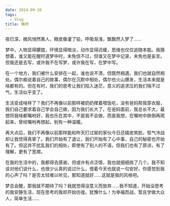 ```yaml
---
date: 2014-09-20
tags:
  - blog
title: 睡吧
---
```


夜已深，微风悄然熏人，眼皮像灌了铅，呼吸渐浅，飘飘然入梦了……

<!--more-->

梦中，人物显得朦胧，环境显得暗淡，动作显得迟缓，思维也仅仅追随本能。我猜想着，谁又能在醒时道梦中时，未免信不过，但谁又在梦中记录，未免也是妄言。但我还是去写，或许我不在写梦，或许我在写，在梦中写。

在一个地方，我们被什么安排在一起，谁也说不清，但既然相遇，我们也就自然相处。偶尔痴说着自己的故事，偶尔在沉默中相处，偶尔也火山爆发，生活本来就是啥都有的。但在有时，我们的思考让我们陷入迷茫，意义的追求压的我们喘不过气，生活似乎变了。

生活变成啥样了？我们不再像以前那样被奶奶撵着喂饭吃，没有爸妈帮我穿衣服，我们自己要求着自己学会自己做，因为我们长大了。在爸妈面前，我总长不大，最想将我啥都嘱咐好，我也乐在其中，不是我不会做，而是我想，在嘱咐中跌倒再爬起来，曾经嘱咐再想起，别有一种温暖。

再大点后，我们不再像以前那样能和昨天打过架的家伙今日还嬉皮笑脸，怄气冷战却让我觉得真挚了。我们开始有了退让，我们开始有了心中事，自己的秘密也开始有了。但这并不扰乱我们的相处，即使有了别人的不语，但我们也有了原谅，有了理解，更有了宽襟。

在我的生活中的，我都得去感谢，但或许有点泛情，我也就细细挑了几个。我不知该对他们说什么，也很少认真的说过什么，借着今天也就说一句安好。你感觉到我的心声了吗？是否太轻难以听见，那知道就好……这就是我的风格吧。

梦总会醒，那我就不期待了吗？我就觉得没意义而放弃……我不知道，开始没思考的我安静生活，现在思考的我却开始彷徨。犹豫什么！为幸福而战，暂且学做大众人，简单生活……
